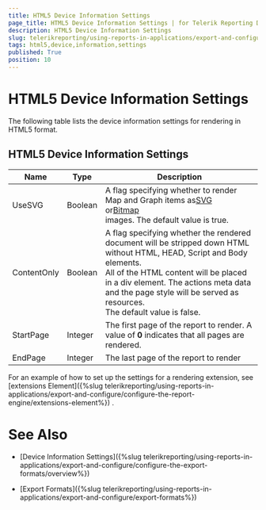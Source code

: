 ```yaml
---
title: HTML5 Device Information Settings
page_title: HTML5 Device Information Settings | for Telerik Reporting Documentation
description: HTML5 Device Information Settings
slug: telerikreporting/using-reports-in-applications/export-and-configure/configure-the-export-formats/html5-device-information-settings
tags: html5,device,information,settings
published: True
position: 10
---
```


# HTML5 Device Information Settings



The following table lists the device information settings for rendering in HTML5 format.


## HTML5 Device Information Settings


|  __Name__  |  __Type__  |  __Description__  |
| ------ | ------ | ------ |
|UseSVG|Boolean|A flag specifying whether to render Map and Graph items as[SVG<br/>](http://www.w3.org/Graphics/SVG/<br/>)or[Bitmap<br/>](http://msdn.microsoft.com/en-us/library/windows/desktop/ms536393(v=vs.85).aspx<br/>)images. The default value is true.|
|ContentOnly|Boolean|A flag specifying whether the rendered document will be stripped down HTML without HTML, HEAD, Script and Body elements.<br/>								All of the HTML content will be placed in a div element. The actions meta data and the page style will be served as resources.<br/>								The default value is false.|
|StartPage|Integer|The first page of the report to render. A value of __0__ indicates that all pages are rendered.|
|EndPage|Integer|The last page of the report to render|




For an example of how to set up the settings for a rendering extension, see 
[extensions Element]({%slug telerikreporting/using-reports-in-applications/export-and-configure/configure-the-report-engine/extensions-element%})
.
        


# See Also


 * [Device Information Settings]({%slug telerikreporting/using-reports-in-applications/export-and-configure/configure-the-export-formats/overview%})


 * [Export Formats]({%slug telerikreporting/using-reports-in-applications/export-and-configure/export-formats%})

